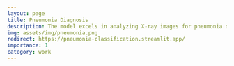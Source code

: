 ```yaml
---
layout: page
title: Pneumonia Diagnosis
description: The model excels in analyzing X-ray images for pneumonia detection, playing a crucial role in guiding accurate diagnoses and treatment strategies for this respiratory condition.
img: assets/img/pneumonia.png
redirect: https://pneumonia-classification.streamlit.app/
importance: 1
category: work
---
```

